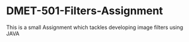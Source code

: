 # DMET-501-Filters-Assignment
This is a small Assignment which tackles developing image filters using JAVA
